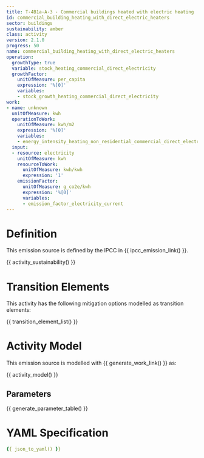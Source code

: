```yaml
---
title: T-4B1a-A-3 - Commercial buildings heated with electric heating
id: commercial_building_heating_with_direct_electric_heaters
sector: buildings
sustainability: amber
class: activity
version: 2.1.0
progress: 50
name: commercial_building_heating_with_direct_electric_heaters
operation:
  growthType: true
  variable: stock_heating_commercial_direct_electricity
  growthFactor:
    unitOfMeasure: per_capita
    expression: '%[0]'
    variables:
    - stock_growth_heating_commercial_direct_electricity
work:
- name: unknown
  unitOfMeasure: kwh
  operationToWork:
    unitOfMeasure: kwh/m2
    expression: '%[0]'
    variables:
    - energy_intensity_heating_non_residential_commercial_direct_electricity
  input:
  - resource: electricity
    unitOfMeasure: kwh
    resourceToWork:
      unitOfMeasure: kwh/kwh
      expression: '1'
    emissionFactor:
      unitOfMeasure: g_co2e/kwh
      expression: '%[0]'
      variables:
      - emission_factor_electricity_current
---
```

# Definition
This emission source is defined by the IPCC in {{ ipcc_emission_link() }}.


{{ activity_sustainability() }}

# Transition Elements

This activity has the following mitigation options modelled as transition elements:

{{ transition_element_list() }}

# Activity Model
This emission source is modelled with {{ generate_work_link() }} as:

{{ activity_model() }}

## Parameters

{{ generate_parameter_table() }}

# YAML Specification

```yaml
{{ json_to_yaml() }}
```
